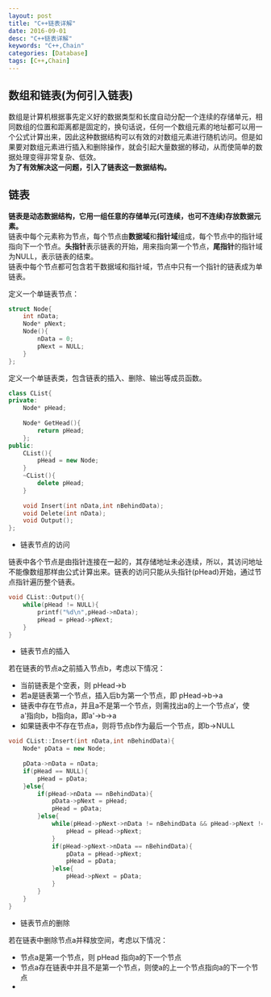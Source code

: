 ```yaml
---
layout: post
title: "C++链表详解"
date: 2016-09-01
desc: "C++链表详解"
keywords: "C++,Chain"
categories: [Database]
tags: [C++,Chain]
---
```


## 数组和链表(为何引入链表)
数组是计算机根据事先定义好的数据类型和长度自动分配一个连续的存储单元，相同数组的位置和距离都是固定的，换句话说，任何一个数组元素的地址都可以用一个公式计算出来，因此这种数据结构可以有效的对数组元素进行随机访问。但是如果要对数组元素进行插入和删除操作，就会引起大量数据的移动，从而使简单的数据处理变得非常复杂、低效。  
**为了有效解决这一问题，引入了链表这一数据结构。**  

## 链表
**链表是动态数据结构，它用一组任意的存储单元(可连续，也可不连续)存放数据元素。**  
链表中每个元素称为节点，每个节点由**数据域**和**指针域**组成，每个节点中的指针域指向下一个节点。**头指针**表示链表的开始，用来指向第一个节点，**尾指针**的指针域为NULL，表示链表的结束。  
链表中每个节点都可包含若干数据域和指针域，节点中只有一个指针的链表成为单链表。  

定义一个单链表节点：  

``` c++
struct Node{
	int nData;
    Node* pNext;
    Node(){
    	nData = 0;
        pNext = NULL;
    }
};
```

定义一个单链表类，包含链表的插入、删除、输出等成员函数。  

``` c++
class CList{
private:
	Node* pHead;
    
    Node* GetHead(){
    	return pHead;
    };
public:
	CList(){
    	pHead = new Node;
    }
    ~CList(){
    	delete pHead;
    }
    
    void Insert(int nData,int nBehindData);
    void Delete(int nData);
    void Output();
};
```

* 链表节点的访问

链表中各个节点是由指针连接在一起的，其存储地址未必连续，所以，其访问地址不能像数组那样由公式计算出来。链表的访问只能从头指针(pHead)开始，通过节点指针遍历整个链表。  

``` c++
void CList::Output(){
	while(pHead != NULL){
    	printf("%d\n",pHead->nData);
        pHead = pHead->pNext;
    }
}
```

* 链表节点的插入

若在链表的节点a之前插入节点b，考虑以下情况：  
* 当前链表是个空表，则 pHead->b
* 若a是链表第一个节点，插入后b为第一个节点，即 pHead->b->a
* 链表中存在节点a，并且a不是第一个节点，则需找出a的上一个节点a‘，使a'指向b，b指向a，即a'->b->a
* 如果链表中不存在节点a，则将节点b作为最后一个节点，即b->NULL

``` c++
void CList::Insert(int nData,int nBehindData){
	Node* pData = new Node;
    
    pData->nData = nData;
    if(pHead == NULL){
    	pHead = pData;
    }else{
    	if(pHead->nData == nBehindData){
        	pData->pNext = pHead;
            pHead = pData;
        }else{
        	while(pHead->pNext->nData != nBehindData && pHead->pNext != NULL){
                pHead = pHead->pNext;
            }
            if(pHead->pNext->nData == nBehindData){
            	pData = pHead->pNext;
                pHead = pData;
            }else{
            	pHead->pNext = pData;
            }
        }
    }
}
```

* 链表节点的删除

若在链表中删除节点a并释放空间，考虑以下情况：  
* 节点a是第一个节点，则 pHead 指向a的下一个节点
* 节点a存在链表中并且不是第一个节点，则使a的上一个节点指向a的下一个节点
* 